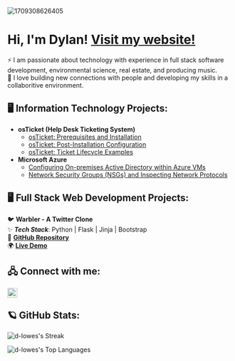 
![1709308626405](https://github.com/d-lowes/d-lowes/assets/121920809/21e404b4-0086-4618-868f-bf100abec374)

<h1> Hi, I'm Dylan! <a href="https://www.dylanlowes.dev">Visit my website!</a></h1>
⚡ I am passionate about technology with experience in full stack software development, environmental science, real estate, and producing music.
<br>
🌱 I love building new connections with people and developing my skills in a collaboritive environment.

<h2>🖥️ Information Technology Projects:</h2>

- <b>osTicket (Help Desk Ticketing System)</b>
  - [osTicket: Prerequisites and Installation]()
  - [osTicket: Post-Installation Configuration]()
  - [osTicket: Ticket Lifecycle Examples]()
- <b>Microsoft Azure</b>
  - [Configuring On-premises Active Directory within Azure VMs]()
  - [Network Security Groups (NSGs) and Inspecting Network Protocols]()

<h2>🖥️ Full Stack Web Development Projects:</h2>

🐦 **Warbler - A Twitter Clone**  
✨ ***Tech Stack***: Python | Flask | Jinja | Bootstrap  
🔗 **[GitHub Repository](https://github.com/d-lowes/flask-warbler)**  
🌍 **[Live Demo](https://warbler-twitter-clone-by-d-lowes.onrender.com/)**  


<h2> 🖧 Connect with me:</h2>

[<img align="left" alt="DylanLowes | LinkedIn" width="22px" src="https://cdn.simpleicons.org/linkedin/0077B5/FFFFFF" />][linkedin]

[linkedin]: https://linkedin.com/in/dylanlowes
<br>


<h2>🪐 GitHub Stats:</h2>

![d-lowes's Streak](https://github-readme-streak-stats.herokuapp.com/?user=d-lowes&theme=tokyonight&hide_border=false)

![d-lowes's Top Languages](https://github-readme-stats.vercel.app/api/top-langs/?username=d-lowes&theme=tokyonight&show_icons=true&hide_border=false&layout=compact)
<!--
**d-lowes/d-lowes** is a ✨ _special_ ✨ repository because its `README.md` (this file) appears on your GitHub profile.

Here are some ideas to get you started:

- 🔭 I’m currently working on ...
- 🌱 I’m currently learning ...
- 👯 I’m looking to collaborate on ...
- 🤔 I’m looking for help with ...
- 💬 Ask me about ...
- 📫 How to reach me: ...
- ⚡ Fun fact: ...
-->

